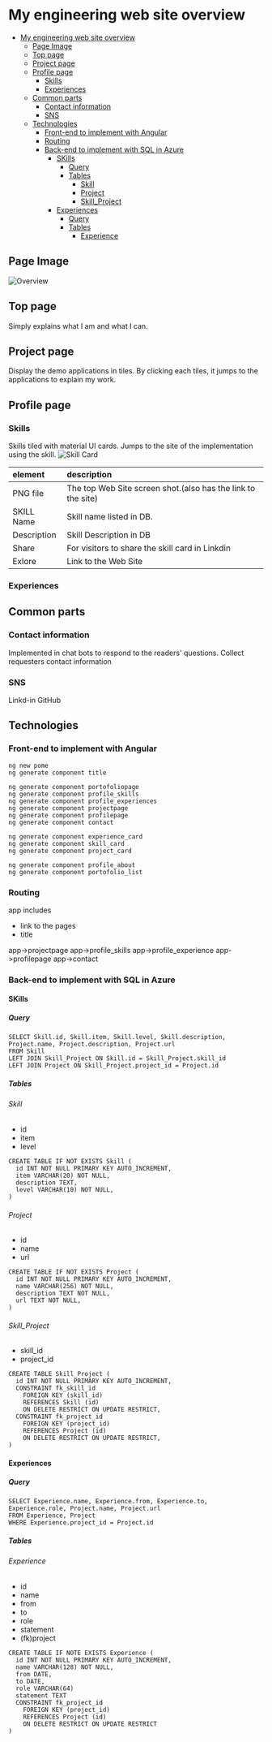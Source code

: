 # My engineering web site overview

- [My engineering web site overview](#my-engineering-web-site-overview)
  - [Page Image](#page-image)
  - [Top page](#top-page)
  - [Project page](#project-page)
  - [Profile page](#profile-page)
    - [Skills](#skills)
    - [Experiences](#experiences)
  - [Common parts](#common-parts)
    - [Contact information](#contact-information)
    - [SNS](#sns)
  - [Technologies](#technologies)
    - [Front-end to implement with Angular](#front-end-to-implement-with-angular)
    - [Routing](#routing)
    - [Back-end to implement with SQL in Azure](#back-end-to-implement-with-sql-in-azure)
      - [SKills](#skills-1)
        - [Query](#query)
        - [Tables](#tables)
          - [Skill](#skill)
          - [Project](#project)
          - [Skill_Project](#skill_project)
      - [Experiences](#experiences-1)
        - [Query](#query-1)
        - [Tables](#tables-1)
          - [Experience](#experience)

## Page Image

![Overview](overview.svg)

## Top page

Simply explains what I am and what I can.

## Project page

Display the demo applications in tiles.
By clicking each tiles, it jumps to the applications to explain my work.

## Profile page

### Skills

Skills tiled with material UI cards.
Jumps to the site of the implementation using the skill.
![Skill Card](skill_card.svg)

| element | description|
|:--|:--|
|PNG file| The top Web Site screen shot.(also has the link to the site) |
|SKILL Name| Skill name listed in DB. |
|Description| Skill Description in DB |
|Share | For visitors to share the skill card in Linkdin |
|Exlore | Link to the Web Site |

### Experiences

## Common parts

### Contact information

Implemented in chat bots to respond to the readers' questions.
Collect requesters contact information

### SNS

Linkd-in
GitHub

## Technologies

### Front-end to implement with Angular

```
ng new pome
ng generate component title

ng generate component portofoliopage
ng generate component profile_skills
ng generate component profile_experiences
ng generate component projectpage
ng generate component profilepage
ng generate component contact

ng generate component experience_card
ng generate component skill_card
ng generate component project_card

ng generate component profile_about
ng generate component portofolio_list

```
### Routing
app includes
- link to the pages
- title

app->projectpage
app->profile_skills
app->profile_experience
app->profilepage
app->contact

### Back-end to implement with SQL in Azure

#### SKills

##### Query

```
SELECT Skill.id, Skill.item, Skill.level, Skill.description, Project.name, Project.description, Project.url
FROM Skill
LEFT JOIN Skill_Project ON Skill.id = Skill_Project.skill_id
LEFT JOIN Project ON Skill_Project.project_id = Project.id
```

##### Tables

###### Skill

- id
- item
- level

```
CREATE TABLE IF NOT EXISTS Skill (
  id INT NOT NULL PRIMARY KEY AUTO_INCREMENT,
  item VARCHAR(20) NOT NULL,
  description TEXT,
  level VARCHAR(10) NOT NULL,
)
```

###### Project

- id
- name
- url

```
CREATE TABLE IF NOT EXISTS Project (
  id INT NOT NULL PRIMARY KEY AUTO_INCREMENT,
  name VARCHAR(256) NOT NULL,
  description TEXT NOT NULL,
  url TEXT NOT NULL,
)
```

###### Skill_Project

- skill_id
- project_id

```
CREATE TABLE Skill_Project (
  id INT NOT NULL PRIMARY KEY AUTO_INCREMENT,
  CONSTRAINT fk_skill_id
    FOREIGN KEY (skill_id) 
    REFERENCES Skill (id)
    ON DELETE RESTRICT ON UPDATE RESTRICT,
  CONSTRAINT fk_project_id
    FOREIGN KEY (project_id) 
    REFERENCES Project (id)
    ON DELETE RESTRICT ON UPDATE RESTRICT,
)
```

#### Experiences

##### Query

```
SELECT Experience.name, Experience.from, Experience.to, Experience.role, Project.name, Project.url
FROM Experience, Project
WHERE Experience.project_id = Project.id
```

##### Tables

###### Experience

- id
- name
- from
- to
- role
- statement
- (fk)project

```
CREATE TABLE IF NOTE EXISTS Experience (
  id INT NOT NULL PRIMARY KEY AUTO_INCREMENT,
  name VARCHAR(128) NOT NULL,
  from DATE,
  to DATE,
  role VARCHAR(64)
  statement TEXT
  CONSTRAINT fk_project_id
    FOREIGN KEY (project_id) 
    REFERENCES Project (id)
    ON DELETE RESTRICT ON UPDATE RESTRICT
)
```